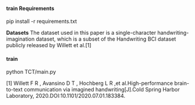 #### **train Requirements**

pip install -r requirements.txt

**Datasets**
The dataset used in this paper is a single-character handwriting-imagination dataset, which is a subset of the Handwriting BCI dataset publicly released by Willett et al.[1]

#### **train**

python TCT/main.py

[1] Willett F R , Avansino D T , Hochberg L R ,et al.High-performance brain-to-text communication via imagined handwriting[J].Cold Spring Harbor Laboratory, 2020.DOI:10.1101/2020.07.01.183384.
